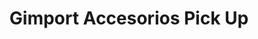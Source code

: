 ---
title: "Gimport Accesorios Pick Up"
url: /vitacura/gimport-accesorios-pick-up/
shop: general
---